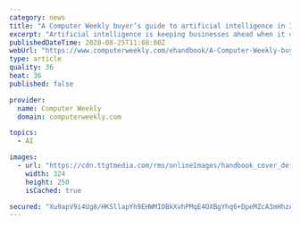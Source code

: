 ```yaml
---
category: news
title: "A Computer Weekly buyer’s guide to artificial intelligence in IT security"
excerpt: "Artificial intelligence is keeping businesses ahead when it comes to fighting cyber crime. In this 14-page buyer’s guide, Computer Weekly looks at how IT security is automating its systems, the tools letting firms achieve more with less and the advantages of predictive security IT security’s battle with the hacking community is becoming more automated Why AI security tools should let IT security teams to achieve more with less How AI and machine learning allows firms to operate predictive security I agree to my information being processed by TechTarget and its Partners to contact me via phone,"
publishedDateTime: 2020-08-25T11:08:00Z
webUrl: "https://www.computerweekly.com/ehandbook/A-Computer-Weekly-buyers-guide-to-artificial-intelligence-in-IT-security"
type: article
quality: 36
heat: 36
published: false

provider:
  name: Computer Weekly
  domain: computerweekly.com

topics:
  - AI

images:
  - url: "https://cdn.ttgtmedia.com/rms/onlineImages/handbook_cover_default-security.jpg"
    width: 324
    height: 250
    isCached: true

secured: "Xu9apV9i4Ug8/HKSllapYh9EHWMIOBkXvhPMqE4OXBgYhq6+DpeMZcA3mHhzAqbPC8hZoGjZ6LCDjw5/ebGXNdgxF5kogP07fGKMV+bba9WafKrhtTf1tbs0RV6FhgeskF44Sa5QEtiY4KhsQSoKk6jjD/qhfaIvDkANyP5UuB+bFQ7nHs9UZ7eBeeBjW/NQoxdXqJ7A2nCiI0l+3lJ5KvQQpwb6FBs5aSZzINaTANDviqHyTLaLXnU1oqCU5dC79UfZwiO/oT8/Ytxd0gLhedOx0rWjbFgoRksGg9cjxfEwDpzF/hKCj20DCKd9zS3JbUQexsV7EvtIbuYn74fHLg==;7ZOqk0nEAOWypJo4oxRbXA=="
---
```


